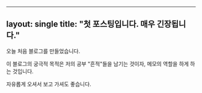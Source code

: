 ---
layout: single
title:  "첫 포스팅입니다. 매우 긴장됩니다."
--

오늘 처음 블로그를 만들었습니다.

이 블로그의 궁극적 목적은 저의 공부 "흔적"들을 남기는 것이자, 메모의 역할을 하게 하는 것입니다.

자유롭게 오셔서 보고 가셔도 좋습니다.
